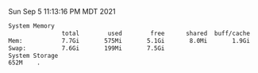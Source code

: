 Sun Sep  5 11:13:16 PM MDT 2021
```bash
System Memory
               total        used        free      shared  buff/cache   available
Mem:           7.7Gi       575Mi       5.1Gi       8.0Mi       1.9Gi       6.8Gi
Swap:          7.6Gi       199Mi       7.5Gi
System Storage
652M	.
```
```bash
